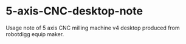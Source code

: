 # 5-axis-CNC-desktop-note
Usage note of 5 axis CNC milling machine v4 desktop produced from robotdigg equip maker.
